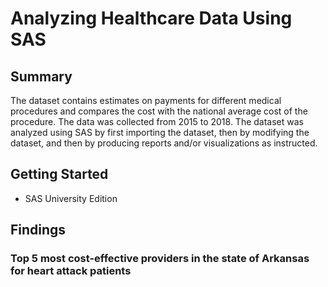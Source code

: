 # Analyzing Healthcare Data Using SAS
## Summary
The dataset contains estimates on payments for different medical procedures and compares the cost with the national average cost of the procedure. The data was collected from 2015 to 2018. The dataset was analyzed using SAS by first importing the dataset, then by modifying the dataset, and then by producing reports and/or visualizations as instructed.
## Getting Started
- SAS University Edition
## Findings
### Top 5 most cost-effective providers in the state of Arkansas for heart attack patients
